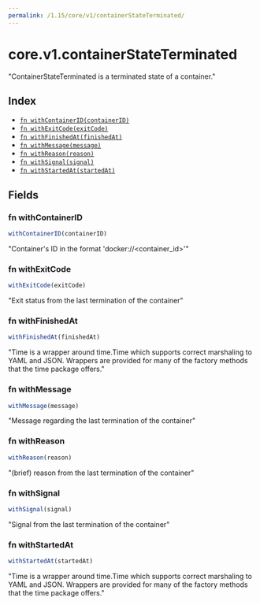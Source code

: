 ```yaml
---
permalink: /1.15/core/v1/containerStateTerminated/
---
```


# core.v1.containerStateTerminated

"ContainerStateTerminated is a terminated state of a container."

## Index

* [`fn withContainerID(containerID)`](#fn-withcontainerid)
* [`fn withExitCode(exitCode)`](#fn-withexitcode)
* [`fn withFinishedAt(finishedAt)`](#fn-withfinishedat)
* [`fn withMessage(message)`](#fn-withmessage)
* [`fn withReason(reason)`](#fn-withreason)
* [`fn withSignal(signal)`](#fn-withsignal)
* [`fn withStartedAt(startedAt)`](#fn-withstartedat)

## Fields

### fn withContainerID

```ts
withContainerID(containerID)
```

"Container's ID in the format 'docker://<container_id>'"

### fn withExitCode

```ts
withExitCode(exitCode)
```

"Exit status from the last termination of the container"

### fn withFinishedAt

```ts
withFinishedAt(finishedAt)
```

"Time is a wrapper around time.Time which supports correct marshaling to YAML and JSON.  Wrappers are provided for many of the factory methods that the time package offers."

### fn withMessage

```ts
withMessage(message)
```

"Message regarding the last termination of the container"

### fn withReason

```ts
withReason(reason)
```

"(brief) reason from the last termination of the container"

### fn withSignal

```ts
withSignal(signal)
```

"Signal from the last termination of the container"

### fn withStartedAt

```ts
withStartedAt(startedAt)
```

"Time is a wrapper around time.Time which supports correct marshaling to YAML and JSON.  Wrappers are provided for many of the factory methods that the time package offers."